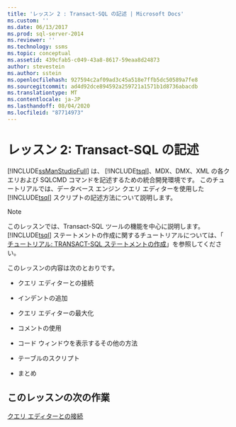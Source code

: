 ```yaml
---
title: 'レッスン 2 : Transact-SQL の記述 | Microsoft Docs'
ms.custom: ''
ms.date: 06/13/2017
ms.prod: sql-server-2014
ms.reviewer: ''
ms.technology: ssms
ms.topic: conceptual
ms.assetid: 439cfab5-c049-43a8-8617-59eaa8d24873
author: stevestein
ms.author: sstein
ms.openlocfilehash: 927594c2af09ad3c45a518e7ffb5dc50589a7fe8
ms.sourcegitcommit: ad4d92dce894592a259721a1571b1d8736abacdb
ms.translationtype: MT
ms.contentlocale: ja-JP
ms.lasthandoff: 08/04/2020
ms.locfileid: "87714973"
---
```

# <a name="lesson-2-writing-transact-sql"></a>レッスン 2: Transact-SQL の記述
  [!INCLUDE[ssManStudioFull](../../includes/ssmanstudiofull-md.md)] は、 [!INCLUDE[tsql](../../includes/tsql-md.md)]、MDX、DMX、XML の各クエリおよび SQLCMD コマンドを記述するための統合開発環境です。 このチュートリアルでは、データベース エンジン クエリ エディターを使用した [!INCLUDE[tsql](../../includes/tsql-md.md)] スクリプトの記述方法について説明します。  
  
> [!NOTE]  
>  このレッスンでは、Transact-SQL ツールの機能を中心に説明します。 [!INCLUDE[tsql](../../includes/tsql-md.md)] ステートメントの作成に関するチュートリアルについては、「 [チュートリアル: TRANSACT-SQL ステートメントの作成](../../t-sql/tutorial-writing-transact-sql-statements.md)」を参照してください。  
  
 このレッスンの内容は次のとおりです。  
  
-   クエリ エディターとの接続  
  
-   インデントの追加  
  
-   クエリ エディターの最大化  
  
-   コメントの使用  
  
-   コード ウィンドウを表示するその他の方法  
  
-   テーブルのスクリプト  
  
-   まとめ  
  
## <a name="next-task-in-lesson"></a>このレッスンの次の作業  
 [クエリ エディターとの接続](lesson-2-1-connecting-with-query-editor.md)  
  
  
